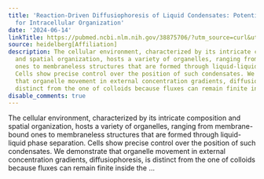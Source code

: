 ```yaml
---
title: 'Reaction-Driven Diffusiophoresis of Liquid Condensates: Potential Mechanisms
  for Intracellular Organization'
date: '2024-06-14'
linkTitle: https://pubmed.ncbi.nlm.nih.gov/38875706/?utm_source=curl&utm_medium=rss&utm_campaign=pubmed-2&utm_content=1FakS-2QOkCT8HsMOQP1bCRQ4YzyumYOmxmF0moLsQ3dFB1E9V&fc=20220326224207&ff=20240615180904&v=2.18.0.post9+e462414
source: heidelberg[Affiliation]
description: The cellular environment, characterized by its intricate composition
  and spatial organization, hosts a variety of organelles, ranging from membrane-bound
  ones to membraneless structures that are formed through liquid-liquid phase separation.
  Cells show precise control over the position of such condensates. We demonstrate
  that organelle movement in external concentration gradients, diffusiophoresis, is
  distinct from the one of colloids because fluxes can remain finite inside the ...
disable_comments: true
---
```

The cellular environment, characterized by its intricate composition and spatial organization, hosts a variety of organelles, ranging from membrane-bound ones to membraneless structures that are formed through liquid-liquid phase separation. Cells show precise control over the position of such condensates. We demonstrate that organelle movement in external concentration gradients, diffusiophoresis, is distinct from the one of colloids because fluxes can remain finite inside the ...